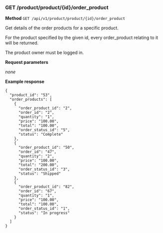### GET /product/product/{id}/order_product ###

**Method** `GET /api/v1/product/product/{id}/order_product`

Get details of the order products for a specific product.

For the product specified by the given id, every order_product relating to it will be returned.

The product owner must be logged in.

**Request parameters**

*none*

**Example response**

```
{
  "product_id": "53",
  "order_products": [
    {
      "order_product_id": "2",
      "order_id": "2",
      "quantity": "1",
      "price": "100.00",
      "total": "100.00",
      "order_status_id": "5",
      "status": "Complete"
    },
    {
      "order_product_id": "50",
      "order_id": "47",
      "quantity": "2",
      "price": "100.00",
      "total": "200.00",
      "order_status_id": "3",
      "status": "Shipped"
    },
    {
      "order_product_id": "82",
      "order_id": "67",
      "quantity": "1",
      "price": "100.00",
      "total": "100.00",
      "order_status_id": "1",
      "status": "In progress"
    }
  ]
}
```
